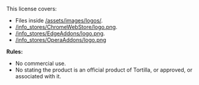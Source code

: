 This license covers:

* Files inside [/assets/images/logos/](/assets/images/logos/).
* [/info_stores/ChromeWebStore/logo.png](/info_stores/ChromeWebStore/logo.png).
* [/info_stores/EdgeAddons/logo.png](/info_stores/EdgeAddons/logo.png).
* [/info_stores/OperaAddons/logo.png](/info_stores/OperaAddons/logo.png)

**Rules:**

* No commercial use.
* No stating the product is an official product of Tortilla, or approved, or associated with it.